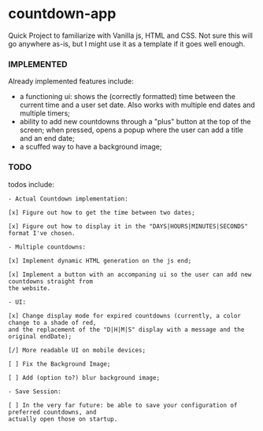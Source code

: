 # countdown-app
Quick Project to familiarize with Vanilla js, HTML and CSS. Not sure this will go anywhere as-is, but I might use it as a template if it goes well enough.

### IMPLEMENTED
Already implemented features include: 
 - a functioning ui: shows the (correctly formatted) time between the current time and a user set date. Also works with multiple end dates and multiple timers;
 - ability to add new countdowns through a "plus" button at the top of the screen; when pressed, opens a popup where the user can add a title and an end date;
 - a scuffed way to have a background image;

### TODO

todos include: 

	- Actual Countdown implementation: 

	[x] Figure out how to get the time between two dates;

	[x] Figure out how to display it in the "DAYS|HOURS|MINUTES|SECONDS" format I've chosen.

	- Multiple countdowns:

	[x] Implement dynamic HTML generation on the js end;
	
	[x] Implement a button with an accompaning ui so the user can add new countdowns straight from 
	the website.

	- UI: 

	[x] Change display mode for expired countdowns (currently, a color change to a shade of red, 
	and the replacement of the "D|H|M|S" display with a message and the original endDate);

	[/] More readable UI on mobile devices;

	[ ] Fix the Background Image;

	[ ] Add (option to?) blur background image;

	- Save Session: 

	[ ] In the very far future: be able to save your configuration of preferred countdowns, and 
	actually open those on startup. 
